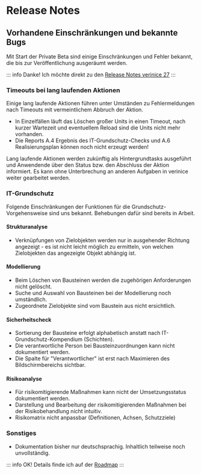 # Release Notes

## Vorhandene Einschränkungen und bekannte Bugs

Mit Start der Private Beta sind einige Einschränkungen und Fehler bekannt, die bis zur Veröffentlichung ausgeräumt werden.

::: info Danke! Ich möchte direkt zu den [Release Notes verinice 27](verinice-27)
:::

### Timeouts bei lang laufenden Aktionen

Einige lang laufende Aktionen führen unter Umständen zu Fehlermeldungen nach Timeouts mit vermeintlichem Abbruch der Aktion.
- In Einzelfällen läuft das Löschen großer Units in einen Timeout, nach kurzer Wartezeit und eventuellem Reload sind die Units nicht mehr vorhanden.
- Die Reports A.4 Ergebnis des IT-Grundschutz-Checks und A.6 Realisierungsplan können noch nicht erzeugt werden!

Lang laufende Aktionen werden zukünftig als Hintergrundtasks ausgeführt und Anwendende über den Status bzw. den Abschluss der Aktion informiert. Es kann ohne Unterbrechung an anderen Aufgaben in verinice weiter gearbeitet werden.

### IT-Grundschutz

Folgende Einschränkungen der Funktionen für die Grundschutz-Vorgehensweise sind uns bekannt. Behebungen dafür sind bereits in Arbeit.

#### Strukturanalyse

- Verknüpfungen von Zielobjekten werden nur in ausgehender Richtung angezeigt - es ist nicht leicht möglich zu ermitteln, von welchen Zielobjekten das angezeigte Objekt abhängig ist.

#### Modellierung

- Beim Löschen von Bausteinen werden die zugehörigen Anforderungen nicht gelöscht.
- Suche und Auswahl von Bausteinen bei der Modellierung noch umständlich.
- Zugeordnete Zielobjekte sind vom Baustein aus nicht ersichtlich.

#### Sicherheitscheck

- Sortierung der Bausteine erfolgt alphabetisch anstatt nach IT-Grundschutz-Kompendium (Schichten).
- Die verantwortliche Person bei Bausteinzuordnungen kann nicht dokumentiert werden.
- Die Spalte für "Verantwortlicher" ist erst nach Maximieren des Bildschirmbereichs sichtbar.

#### Risikoanalyse

- Für risikomitigierende Maßnahmen kann nicht der Umsetzungsstatus dokumentiert werden.
- Darstellung und Bearbeitung der risikomitigierenden Maßnahmen bei der Risikobehandlung nicht intuitiv.
- Risikomatrix nicht anpassbar (Definitionen, Achsen, Schutzziele)

### Sonstiges

- Dokumentation bisher nur deutschsprachig. Inhaltlich teilweise noch unvollständig.

::: info OK! Details finde ich auf der [Roadmap](../roadmap/)
:::
